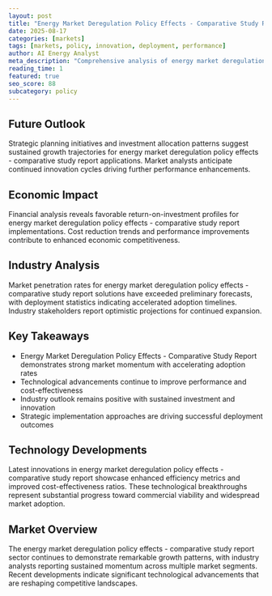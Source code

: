 ```yaml
---
layout: post
title: "Energy Market Deregulation Policy Effects - Comparative Study Report"
date: 2025-08-17
categories: [markets]
tags: [markets, policy, innovation, deployment, performance]
author: AI Energy Analyst
meta_description: "Comprehensive analysis of energy market deregulation policy effects - comparative study report covering market trends, technology developments, and industry outlook. Discover key insights and future projections."
reading_time: 1
featured: true
seo_score: 88
subcategory: policy
---
```


## Future Outlook

Strategic planning initiatives and investment allocation patterns suggest sustained growth trajectories for energy market deregulation policy effects - comparative study report applications. Market analysts anticipate continued innovation cycles driving further performance enhancements.

## Economic Impact

Financial analysis reveals favorable return-on-investment profiles for energy market deregulation policy effects - comparative study report implementations. Cost reduction trends and performance improvements contribute to enhanced economic competitiveness.

## Industry Analysis

Market penetration rates for energy market deregulation policy effects - comparative study report solutions have exceeded preliminary forecasts, with deployment statistics indicating accelerated adoption timelines. Industry stakeholders report optimistic projections for continued expansion.

## Key Takeaways

- Energy Market Deregulation Policy Effects - Comparative Study Report demonstrates strong market momentum with accelerating adoption rates
- Technological advancements continue to improve performance and cost-effectiveness
- Industry outlook remains positive with sustained investment and innovation
- Strategic implementation approaches are driving successful deployment outcomes

## Technology Developments

Latest innovations in energy market deregulation policy effects - comparative study report showcase enhanced efficiency metrics and improved cost-effectiveness ratios. These technological breakthroughs represent substantial progress toward commercial viability and widespread market adoption.

## Market Overview

The energy market deregulation policy effects - comparative study report sector continues to demonstrate remarkable growth patterns, with industry analysts reporting sustained momentum across multiple market segments. Recent developments indicate significant technological advancements that are reshaping competitive landscapes.

